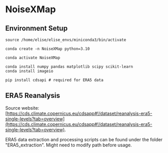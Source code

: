 # NoiseXMap

## Environment Setup
```
source /home/elise/elise_envs/miniconda3/bin/activate

conda create -n NoiseXMap python=3.10

conda activate NoiseXMap

conda install numpy pandas matplotlib scipy scikit-learn
conda install imageio

pip install cdsapi # required for ERA5 data
```

## ERA5 Reanalysis
Source website: [https://cds.climate.copernicus.eu/cdsapp#!/dataset/reanalysis-era5-single-levels?tab=overview](https://cds.climate.copernicus.eu/cdsapp#!/dataset/reanalysis-era5-single-levels?tab=overview).

ERA5 data extraction and processing scripts can be found under the folder "ERA5_extraction". Might need to modify path before usage.